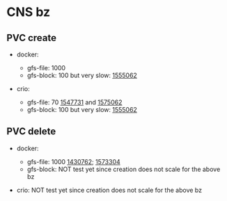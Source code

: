 # CNS bz

## PVC create

* docker:
    * gfs-file: 1000
    * gfs-block: 100 but very slow: [1555062](https://bugzilla.redhat.com/show_bug.cgi?id=1555062)

* crio:
    * gfs-file: 70 [1547731](https://bugzilla.redhat.com/show_bug.cgi?id=1547731) and [1575062](https://bugzilla.redhat.com/show_bug.cgi?id=1575062)
    * gfs-block: 100 but very slow: [1555062](https://bugzilla.redhat.com/show_bug.cgi?id=1555062)

## PVC delete

* docker:
    * gfs-file: 1000 [1430762](https://bugzilla.redhat.com/show_bug.cgi?id=1430762); [1573304](https://bugzilla.redhat.com/show_bug.cgi?id=1573304)
    * gfs-block: NOT test yet since creation does not scale for the above bz

* crio: NOT test yet since creation does not scale for the above bz
